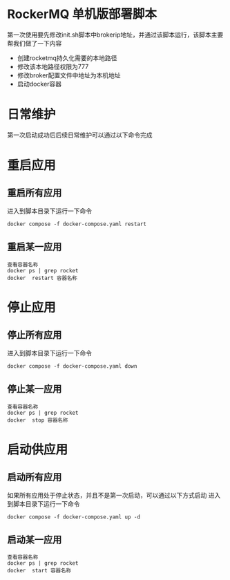 # RockerMQ 单机版部署脚本
第一次使用要先修改init.sh脚本中brokerip地址，并通过该脚本运行，该脚本主要帮我们做了一下内容
- 创建rocketmq持久化需要的本地路径
- 修改该本地路径权限为777
- 修改broker配置文件中地址为本机地址
- 启动docker容器


# 日常维护
第一次启动成功后后续日常维护可以通过以下命令完成

# 重启应用
## 重启所有应用
进入到脚本目录下运行一下命令
```
docker compose -f docker-compose.yaml restart 
```
## 重启某一应用
```
查看容器名称
docker ps | grep rocket
docker  restart 容器名称
```
# 停止应用
## 停止所有应用

进入到脚本目录下运行一下命令
```
docker compose -f docker-compose.yaml down
```
## 停止某一应用
```
查看容器名称
docker ps | grep rocket
docker  stop 容器名称
```

# 启动供应用
## 启动所有应用
如果所有应用处于停止状态，并且不是第一次启动，可以通过以下方式启动
进入到脚本目录下运行一下命令
```
docker compose -f docker-compose.yaml up -d
```
## 启动某一应用
```
查看容器名称
docker ps | grep rocket
docker  start 容器名称
```